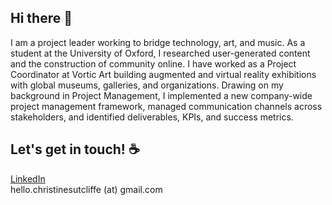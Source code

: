 ## Hi there 👋  

I am a project leader working to bridge technology, art, and music. As a student at the University of Oxford, I researched user-generated content and the construction of community online. I have worked as a Project Coordinator at Vortic Art building augmented and virtual reality exhibitions with global museums, galleries, and organizations. Drawing on my background in Project Management, I implemented a new company-wide project management framework, managed communication channels across stakeholders, and identified deliverables, KPIs, and success metrics.

## Let's get in touch! ☕️

[LinkedIn](https://www.linkedin.com/in/christinesutcliffe/) \
hello.christinesutcliffe (at) gmail.com
